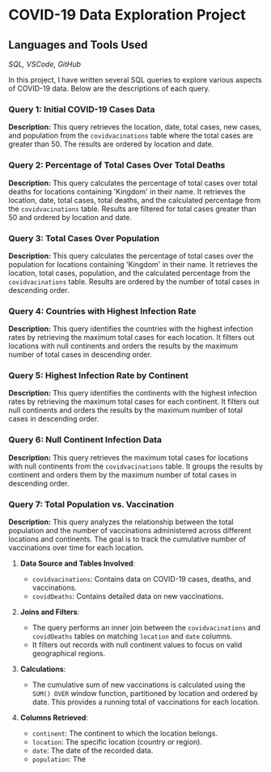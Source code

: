 # **COVID-19 Data Exploration Project**

## **Languages and Tools Used**
*SQL, VSCode, GitHub*

In this project, I have written several SQL queries to explore various aspects of COVID-19 data. Below are the descriptions of each query.

### **Query 1: Initial COVID-19 Cases Data**

**Description:**
This query retrieves the location, date, total cases, new cases, and population from the `covidvacinations` table where the total cases are greater than 50. The results are ordered by location and date.

### **Query 2: Percentage of Total Cases Over Total Deaths**

**Description:**
This query calculates the percentage of total cases over total deaths for locations containing 'Kingdom' in their name. It retrieves the location, date, total cases, total deaths, and the calculated percentage from the `covidvacinations` table. Results are filtered for total cases greater than 50 and ordered by location and date.

### **Query 3: Total Cases Over Population**

**Description:**
This query calculates the percentage of total cases over the population for locations containing 'Kingdom' in their name. It retrieves the location, total cases, population, and the calculated percentage from the `covidvacinations` table. Results are ordered by the number of total cases in descending order.

### **Query 4: Countries with Highest Infection Rate**

**Description:**
This query identifies the countries with the highest infection rates by retrieving the maximum total cases for each location. It filters out locations with null continents and orders the results by the maximum number of total cases in descending order.

### **Query 5: Highest Infection Rate by Continent**

**Description:**
This query identifies the continents with the highest infection rates by retrieving the maximum total cases for each continent. It filters out null continents and orders the results by the maximum number of total cases in descending order.

### **Query 6: Null Continent Infection Data**

**Description:**
This query retrieves the maximum total cases for locations with null continents from the `covidvacinations` table. It groups the results by continent and orders them by the maximum number of total cases in descending order.

### **Query 7: Total Population vs. Vaccination**

**Description:**
This query analyzes the relationship between the total population and the number of vaccinations administered across different locations and continents. The goal is to track the cumulative number of vaccinations over time for each location.

1. **Data Source and Tables Involved**:
   - `covidvacinations`: Contains data on COVID-19 cases, deaths, and vaccinations.
   - `covidDeaths`: Contains detailed data on new vaccinations.

2. **Joins and Filters**:
   - The query performs an inner join between the `covidvacinations` and `covidDeaths` tables on matching `location` and `date` columns.
   - It filters out records with null continent values to focus on valid geographical regions.

3. **Calculations**:
   - The cumulative sum of new vaccinations is calculated using the `SUM() OVER` window function, partitioned by location and ordered by date. This provides a running total of vaccinations for each location.

4. **Columns Retrieved**:
   - `continent`: The continent to which the location belongs.
   - `location`: The specific location (country or region).
   - `date`: The date of the recorded data.
   - `population`: The
